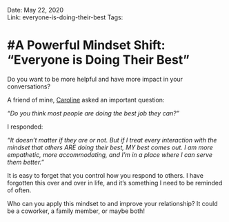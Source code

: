 Date: May 22, 2020	
Link: everyone-is-doing-their-best
Tags:




#A Powerful Mindset Shift: “Everyone is Doing Their Best”
========================================================

Do you want to be more helpful and have more impact in your conversations?

A friend of mine, [Caroline](https://yourglobalfamily.com/who-we-are) asked an important question: 

_“Do you think most people are doing the best job they can?”_

I responded:

_“It doesn’t matter if they are or not. But if I treat every interaction with the mindset that others ARE doing their best, MY best comes out. I am more empathetic, more accommodating, and I’m in a place where I can serve them better.”_

It is easy to forget that you control how you respond to others. I have forgotten this over and over in life, and it’s something I need to be reminded of often. 

Who can you apply this mindset to and improve your relationship? It could be a coworker, a family member, or maybe both!